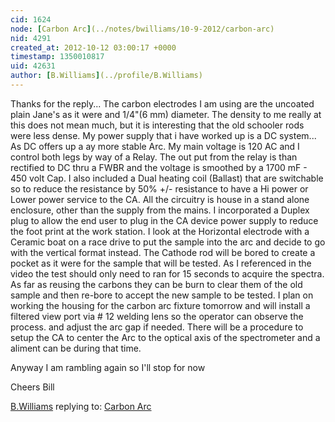 ```yaml
---
cid: 1624
node: [Carbon Arc](../notes/bwilliams/10-9-2012/carbon-arc)
nid: 4291
created_at: 2012-10-12 03:00:17 +0000
timestamp: 1350010817
uid: 42631
author: [B.Williams](../profile/B.Williams)
---
```


Thanks for the reply...
The carbon electrodes I am using are the uncoated plain Jane's as it were and 1/4"(6 mm) diameter.
The density to me really at this does not mean much, but it is interesting that the old schooler rods were less dense.
My power supply that i have worked up is a DC system... As DC offers up a ay more stable Arc. My main voltage is 120 AC and I control both legs by way of a Relay. The out put from the relay is than rectified to DC thru a FWBR and the voltage is smoothed by a 1700 mF - 450 volt Cap. I also included a Dual heating coil (Ballast) that are switchable so to reduce the resistance by 50% +/- resistance to have a Hi power or Lower power service to the CA.
 All the circuitry is house in a stand alone enclosure, other than the supply from the mains. I incorporated a Duplex plug to allow the end user to plug in the CA device power supply to reduce the foot print at the work station.
I look at the Horizontal electrode with a Ceramic boat on a race drive to put the sample into the arc and decide to go with the vertical format instead. 
The Cathode rod will be bored to create a pocket as it were for the sample that will be tested. As I referenced in the video the test should only need to ran for 15 seconds to acquire the spectra. As far as reusing the carbons they can be burn to clear them of the old sample and then re-bore to accept the new sample to be tested.
I plan on working the housing for the carbon arc fixture tomorrow and will install a filtered view port via # 12 welding lens so the operator can observe the process. and adjust the arc gap if needed. 
There will be a procedure to setup the CA to center the Arc to the optical axis of the spectrometer and a aliment can be during that time.

Anyway I am rambling again so I'll stop for now

Cheers Bill  

[B.Williams](../profile/B.Williams) replying to: [Carbon Arc](../notes/bwilliams/10-9-2012/carbon-arc)

